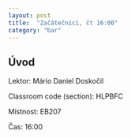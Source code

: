 ```yaml
---
layout: post
title:  "Začátečníci, čt 16:00"
category: "bar"
--- 
```


## Úvod

Lektor: Mário Daniel Doskočil

Classroom code (section): HLPBFC

Místnost: EB207

Čas: 16:00




